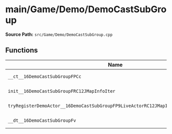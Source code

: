 # main/Game/Demo/DemoCastSubGroup

**Source Path:** `src/Game/Demo/DemoCastSubGroup.cpp`

## Functions

| Name | Address | Match % |
|------|---------|---------|
| `__ct__16DemoCastSubGroupFPCc` | `0x800BA15C` | :white_check_mark: (100.0%) |
| `init__16DemoCastSubGroupFRC12JMapInfoIter` | `0x800BA1A0` | :white_check_mark: (100.0%) |
| `tryRegisterDemoActor__16DemoCastSubGroupFP9LiveActorRC12JMapInfoIterRC10JMapIdInfo` | `0x800BA1D8` | :white_check_mark: (100.0%) |
| `__dt__16DemoCastSubGroupFv` | `0x800BA268` | :white_check_mark: (100.0%) |